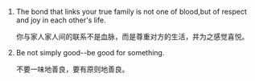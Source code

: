 1. The bond that links your true family is not one of blood,but of respect and joy in each other's life.

   你与家人家人间的联系不是血脉，而是尊重对方的生活，并为之感觉喜悦。

2. Be not simply good--be good for something.

   不要一味地善良，要有原则地善良。


